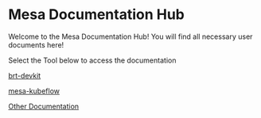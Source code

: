 # Mesa Documentation Hub

Welcome to the Mesa Documentation Hub! You will find all necessary user documents here! 

Select the Tool below to access the documentation 

[brt-devkit](brtdevkithome.md)

[mesa-kubeflow](kubeflowhome.md)

[Other Documentation](other.md)

